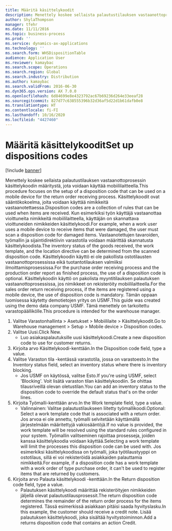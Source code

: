 ```yaml
---
title: Määritä käsittelykoodit
description: Menettely koskee sellaista palautustilauksen vastaanottoprosessin käsittelykoodin määritystä, jota voidaan käyttää mobiililaitteella.
author: ShylaThompson
manager: tfehr
ms.date: 11/11/2016
ms.topic: business-process
ms.prod: ''
ms.service: dynamics-ax-applications
ms.technology: ''
ms.search.form: WHSDispositionTable
audience: Application User
ms.reviewer: kamaybac
ms.search.scope: Operations
ms.search.region: Global
ms.search.industry: Distribution
ms.author: kamaybac
ms.search.validFrom: 2016-06-30
ms.dyn365.ops.version: AX 7.0.0
ms.openlocfilehash: 6d84699e8e4323792ac67b69236d264e33eeaf28
ms.sourcegitcommit: 827d77c638555396b32d36af5d22d1b61dafb0e8
ms.translationtype: HT
ms.contentlocale: fi-FI
ms.lasthandoff: 10/16/2020
ms.locfileid: "4427460"
---
```

# <a name="set-up-dispositions-codes"></a><span data-ttu-id="2a17e-103">Määritä käsittelykoodit</span><span class="sxs-lookup"><span data-stu-id="2a17e-103">Set up dispositions codes</span></span>

[!include [banner](../../includes/banner.md)]

<span data-ttu-id="2a17e-104">Menettely koskee sellaista palautustilauksen vastaanottoprosessin käsittelykoodin määritystä, jota voidaan käyttää mobiililaitteella.</span><span class="sxs-lookup"><span data-stu-id="2a17e-104">This procedure focuses on the setup of a disposition code that can be used on a mobile device for the return order receiving process.</span></span> <span data-ttu-id="2a17e-105">Käsittelykoodit ovat sääntökokoelma, joita voidaan käyttää nimikkeitä vastaanotettaessa.</span><span class="sxs-lookup"><span data-stu-id="2a17e-105">Disposition codes are a collection of rules that can be used when items are received.</span></span> <span data-ttu-id="2a17e-106">Kun esimerkiksi työn käyttäjä vastaanottaa vioittuneita nimikkeitä mobiililaitteella, käyttäjän on skannattava vioittuneiden nimikkeiden käsittelykoodi.</span><span class="sxs-lookup"><span data-stu-id="2a17e-106">For example, when a work user uses a mobile device to receive items that were damaged, the user must scan a disposition code for damaged items.</span></span> <span data-ttu-id="2a17e-107">Vastaanotettujen tavaroiden, työmallin ja sijaintidirektiivin varastotila voidaan määrittää skannatusta käsittelykoodista.</span><span class="sxs-lookup"><span data-stu-id="2a17e-107">The inventory status of the goods received, the work template, and the location directive can be determined from the scanned disposition code.</span></span> <span data-ttu-id="2a17e-108">Käsittelykoodin käyttö ei ole pakollista ostotilausten vastaanottoprosessissa eikä tuotantotilauksen valmiiksi ilmoittamisprosessissa.</span><span class="sxs-lookup"><span data-stu-id="2a17e-108">For the purchase order receiving process and the production order report as finished process, the use of a disposition code is optional.</span></span> <span data-ttu-id="2a17e-109">Käsittelykoodin käyttö on pakolista myyntitilauksen palautuksen vastaanottoprosessissa, jos nimikkeet on rekisteröity mobiililaitteella.</span><span class="sxs-lookup"><span data-stu-id="2a17e-109">For the sales order return receiving process, if the items are registered using a mobile device, the use of disposition code is mandatory.</span></span>  <span data-ttu-id="2a17e-110">Tämän oppaan luomisessa käytetty demotietojen yritys on USMF.</span><span class="sxs-lookup"><span data-stu-id="2a17e-110">This guide was created using the demo data company USMF.</span></span> <span data-ttu-id="2a17e-111">Tämä menettely on tarkoitettu varastopäällikölle.</span><span class="sxs-lookup"><span data-stu-id="2a17e-111">This procedure is intended for the warehouse manager.</span></span> 

1. <span data-ttu-id="2a17e-112">Valitse Varastonhallinta > Asetukset > Mobiililaite > Käsittelykoodit.</span><span class="sxs-lookup"><span data-stu-id="2a17e-112">Go to Warehouse management > Setup > Mobile device > Disposition codes.</span></span>
2. <span data-ttu-id="2a17e-113">Valitse Uusi.</span><span class="sxs-lookup"><span data-stu-id="2a17e-113">Click New.</span></span>
    * <span data-ttu-id="2a17e-114">Luo asiakaspalautuksille uusi käsittelykoodi.</span><span class="sxs-lookup"><span data-stu-id="2a17e-114">Create a new disposition code to use for customer returns.</span></span>  
3. <span data-ttu-id="2a17e-115">Kirjoita arvo Käsittelykoodi-kenttään.</span><span class="sxs-lookup"><span data-stu-id="2a17e-115">In the Disposition code field, type a value.</span></span>
4. <span data-ttu-id="2a17e-116">Valitse Varaston tila -kentässä varastotila, jossa on varastoesto.</span><span class="sxs-lookup"><span data-stu-id="2a17e-116">In the Inventory status field, select an inventory status where there is inventory blocking.</span></span>
    * <span data-ttu-id="2a17e-117">Jos USMF on käytössä, valitse Esto.</span><span class="sxs-lookup"><span data-stu-id="2a17e-117">If you're using USMF, select 'Blocking'.</span></span> <span data-ttu-id="2a17e-118">Voit lisätä varaston tilan käsittelykoodiin. Se ohittaa tilausriveillä olevan oletustilan.</span><span class="sxs-lookup"><span data-stu-id="2a17e-118">You can add an inventory status to the disposition code to override the default status that's on the order lines.</span></span>  
5. <span data-ttu-id="2a17e-119">Kirjoita Työmalli-kenttään arvo.</span><span class="sxs-lookup"><span data-stu-id="2a17e-119">In the Work template field, type a value.</span></span>
    * <span data-ttu-id="2a17e-120">Valinnainen: Valitse palautustilaukseen liitetty työmallikoodi.</span><span class="sxs-lookup"><span data-stu-id="2a17e-120">Optional: Select a work template code that is associated with a return order.</span></span> <span data-ttu-id="2a17e-121">Jos arvoa ei ole annettu, työmalli selvitetään käyttämällä järjestelmään määritettyjä vakiosääntöjä.</span><span class="sxs-lookup"><span data-stu-id="2a17e-121">If no value is provided, the work template will be resolved using the standard rules configured in your system.</span></span> <span data-ttu-id="2a17e-122">Työmallin valitseminen rajoittaa prosesseja, joiden kanssa käsittelykoodia voidaan käyttää.</span><span class="sxs-lookup"><span data-stu-id="2a17e-122">Selecting a work template will limit the processes this disposition code can be used with.</span></span> <span data-ttu-id="2a17e-123">Jos esimerkiksi käsittelykoodissa on työmalli, joka työtilaustyyppi on ostotilaus, sillä ei voi rekisteröidä asiakkaiden palauttamia nimikkeitä.</span><span class="sxs-lookup"><span data-stu-id="2a17e-123">For example, if a disposition code has a work template with a work order of type purchase order, it can't be used to register items that are returned by customers.</span></span>  
6. <span data-ttu-id="2a17e-124">Kirjoita arvo Palauta käsittelykoodi -kenttään.</span><span class="sxs-lookup"><span data-stu-id="2a17e-124">In the Return disposition code field, type a value.</span></span>
    * <span data-ttu-id="2a17e-125">Palautuksen käsittelykoodi määrittää rekisteröityjen nimikkeiden jäljellä olevat palautustilausprosessit.</span><span class="sxs-lookup"><span data-stu-id="2a17e-125">The return disposition code determines the remainder of the return order process for the items registered.</span></span> <span data-ttu-id="2a17e-126">Tässä esimerkissä asiakkaan pitäisi saada hyvityslasku.</span><span class="sxs-lookup"><span data-stu-id="2a17e-126">In this example, the customer should receive a credit note.</span></span> <span data-ttu-id="2a17e-127">Lisää palautuksen käsittelykoodi, joka sisältää hyvitystoiminnon.</span><span class="sxs-lookup"><span data-stu-id="2a17e-127">Add a returns disposition code that contains an action Credit.</span></span>  

